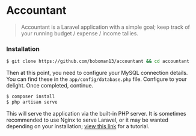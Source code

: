 Accountant
=====

> Accountant is a Laravel application with a simple goal; keep track of your running budget / expense / income tallies.

### Installation
```bash
$ git clone https://github.com/boboman13/accountant && cd accountant
```
Then at this point, you need to configure your MySQL connection details. You can find these in the `app/config/database.php` file. Configure to your delight. Once completed, continue.

```bash
$ composer install
$ php artisan serve
```

This will serve the application via the built-in PHP server. It is sometimes recommended to use Nginx to serve Laravel, or it may be wanted depending on your installation; [view this link](https://www.digitalocean.com/community/tutorials/how-to-install-laravel-with-nginx-on-an-ubuntu-12-04-lts-vps) for a tutorial.